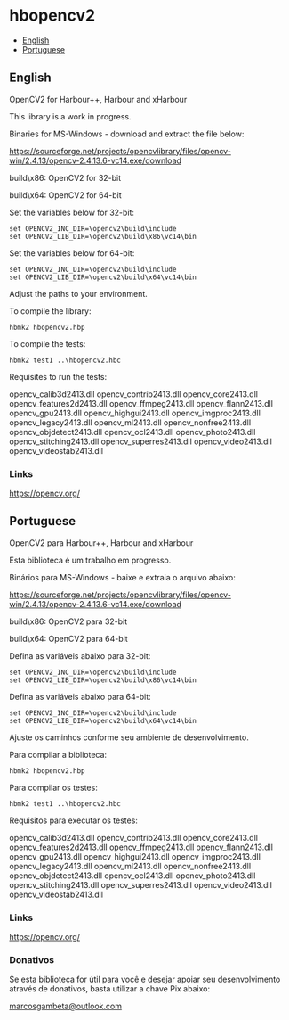 # hbopencv2

* [English](#english)
* [Portuguese](#portuguese)

## English

OpenCV2 for Harbour++, Harbour and xHarbour

This library is a work in progress.

Binaries for MS-Windows - download and extract the file below:

https://sourceforge.net/projects/opencvlibrary/files/opencv-win/2.4.13/opencv-2.4.13.6-vc14.exe/download

build\x86: OpenCV2 for 32-bit

build\x64: OpenCV2 for 64-bit

Set the variables below for 32-bit:

```
set OPENCV2_INC_DIR=\opencv2\build\include
set OPENCV2_LIB_DIR=\opencv2\build\x86\vc14\bin
```

Set the variables below for 64-bit:

```
set OPENCV2_INC_DIR=\opencv2\build\include
set OPENCV2_LIB_DIR=\opencv2\build\x64\vc14\bin
```

Adjust the paths to your environment.

To compile the library:

```
hbmk2 hbopencv2.hbp
```

To compile the tests:

```
hbmk2 test1 ..\hbopencv2.hbc
```

Requisites to run the tests:

opencv_calib3d2413.dll
opencv_contrib2413.dll
opencv_core2413.dll
opencv_features2d2413.dll
opencv_ffmpeg2413.dll
opencv_flann2413.dll
opencv_gpu2413.dll
opencv_highgui2413.dll
opencv_imgproc2413.dll
opencv_legacy2413.dll
opencv_ml2413.dll
opencv_nonfree2413.dll
opencv_objdetect2413.dll
opencv_ocl2413.dll
opencv_photo2413.dll
opencv_stitching2413.dll
opencv_superres2413.dll
opencv_video2413.dll
opencv_videostab2413.dll

### Links

https://opencv.org/

## Portuguese

OpenCV2 para Harbour++, Harbour and xHarbour

Esta biblioteca é um trabalho em progresso.

Binários para MS-Windows - baixe e extraia o arquivo abaixo:

https://sourceforge.net/projects/opencvlibrary/files/opencv-win/2.4.13/opencv-2.4.13.6-vc14.exe/download

build\x86: OpenCV2 para 32-bit

build\x64: OpenCV2 para 64-bit

Defina as variáveis abaixo para 32-bit:

```
set OPENCV2_INC_DIR=\opencv2\build\include
set OPENCV2_LIB_DIR=\opencv2\build\x86\vc14\bin
```

Defina as variáveis abaixo para 64-bit:

```
set OPENCV2_INC_DIR=\opencv2\build\include
set OPENCV2_LIB_DIR=\opencv2\build\x64\vc14\bin
```

Ajuste os caminhos conforme seu ambiente de desenvolvimento.

Para compilar a biblioteca:

```
hbmk2 hbopencv2.hbp
```

Para compilar os testes:

```
hbmk2 test1 ..\hbopencv2.hbc
```

Requisitos para executar os testes:

opencv_calib3d2413.dll
opencv_contrib2413.dll
opencv_core2413.dll
opencv_features2d2413.dll
opencv_ffmpeg2413.dll
opencv_flann2413.dll
opencv_gpu2413.dll
opencv_highgui2413.dll
opencv_imgproc2413.dll
opencv_legacy2413.dll
opencv_ml2413.dll
opencv_nonfree2413.dll
opencv_objdetect2413.dll
opencv_ocl2413.dll
opencv_photo2413.dll
opencv_stitching2413.dll
opencv_superres2413.dll
opencv_video2413.dll
opencv_videostab2413.dll

### Links

https://opencv.org/

### Donativos

Se esta biblioteca for útil para você e desejar apoiar seu desenvolvimento através de donativos,
basta utilizar a chave Pix abaixo:

marcosgambeta@outlook.com

